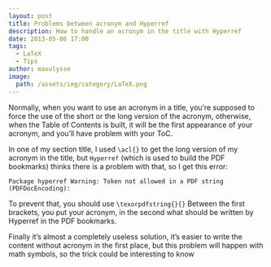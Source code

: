 ```yaml
---
layout: post
title: Problems between acronym and Hyperref
description: How to handle an acronym in the title with Hyperref
date: 2013-05-06 17:00
tags:
  - LaTeX
  - Tips
author: maxulysse
image:
  path: /assets/img/category/LaTeX.png
---
```


Normally, when you want to use an acronym in a title, you’re supposed to force the use of the short or the long version of the acronym, otherwise, when the Table of Contents is built, it will be the first appearance of your acronym, and you’ll have problem with your ToC.

In one of my section title, I used `\acl{}` to get the long version of my acronym in the title, but `Hyperref` (which is used to build the PDF bookmarks) thinks there is a problem with that, so I get this error:
```
Package hyperref Warning: Token not allowed in a PDF string (PDFDocEncoding):
```

To prevent that, you should use `\texorpdfstring{}{}`
Between the first brackets, you put your acronym, in the second what should be written by Hyperref in the PDF bookmarks.

Finally it’s almost a completely useless solution, it’s easier to write the content without acronym in the first place, but this problem will happen with math symbols, so the trick could be interesting to know
